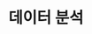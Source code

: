 ---
layout: list
title: 데이터 분석
slug: 데이터 분석
menu: true
submenu: true
order: 1
description: >
  데이터 분석과 관련된 포스팅 공간입니다.
---